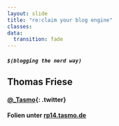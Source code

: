 ```yaml
---
layout: slide
title: "re:claim your blog engine"
classes:
data:
  transition: fade
---
```


##### `$(blogging the nerd way)`

## Thomas Friese

#### [@_Tasmo](https://twitter.com/_Tasmo){: .twitter}

#### Folien unter [rp14.tasmo.de](http://rp14.tasmo.de/)


